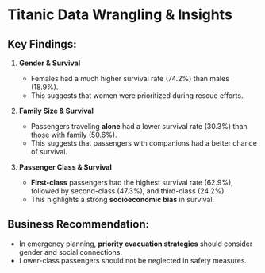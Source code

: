 # Titanic Data Wrangling & Insights

## Key Findings:
1. **Gender & Survival**  
   - Females had a much higher survival rate (74.2%) than males (18.9%).  
   - This suggests that women were prioritized during rescue efforts.

2. **Family Size & Survival**  
   - Passengers traveling **alone** had a lower survival rate (30.3%) than those with family (50.6%).  
   - This suggests that passengers with companions had a better chance of survival.

3. **Passenger Class & Survival**  
   - **First-class** passengers had the highest survival rate (62.9%), followed by second-class (47.3%), and third-class (24.2%).  
   - This highlights a strong **socioeconomic bias** in survival.

## Business Recommendation:
- In emergency planning, **priority evacuation strategies** should consider gender and social connections.  
- Lower-class passengers should not be neglected in safety measures.  
